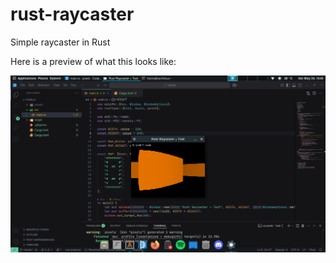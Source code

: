 # rust-raycaster
Simple raycaster in Rust

Here is a preview of what this looks like:
<p align="center">
  <img src="assets/screenshot.png" alt="screenshot" width="700"/>
</p>
